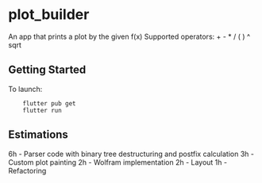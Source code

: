 # plot_builder

An app that prints a plot by the given f(x)
Supported operators: + - * / ( ) ^ sqrt

## Getting Started

To launch:
```
    flutter pub get
    flutter run
```

## Estimations

6h - Parser code with binary tree destructuring and postfix calculation
3h - Custom plot painting
2h - Wolfram implementation
2h - Layout
1h - Refactoring